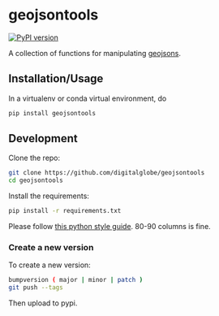 # geojsontools

[![PyPI version](https://badge.fury.io/py/geojsontools.svg)](https://badge.fury.io/py/geojsontools)

A collection of functions for manipulating [geojsons](http://geojson.org/).


## Installation/Usage

In a virtualenv or conda virtual environment, do

```bash
pip install geojsontools
```


## Development

Clone the repo:

```bash
git clone https://github.com/digitalglobe/geojsontools
cd geojsontools
```

Install the requirements:

```bash
pip install -r requirements.txt
```

Please follow [this python style guide](https://google.github.io/styleguide/pyguide.html). 80-90 columns is fine.


### Create a new version

To create a new version:

```bash
bumpversion ( major | minor | patch )
git push --tags
```

Then upload to pypi.
